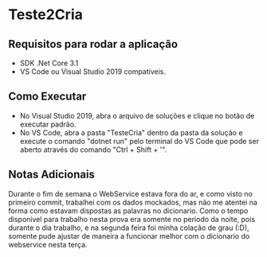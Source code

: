 # Teste2Cria
## Requisitos para rodar a aplicação
* SDK .Net Core 3.1
* VS Code ou Visual Studio 2019 compativeis.

## Como Executar
* No Visual Studio 2019, abra o arquivo de soluções e clique no botão de executar padrão.
* No VS Code, abra a pasta "TesteCria" dentro da pasta da solução e execute o comando "dotnet run" pelo terminal do VS Code que pode ser aberto através do comando "Ctrl + Shift + '".

## Notas Adicionais
Durante o fim de semana o WebService estava fora do ar, e como visto no primeiro commit, trabalhei com os dados mockados, mas não me atentei na forma como estavam dispostas as palavras no dicionario.
Como o tempo disponivel para trabalho nesta prova era somente no periodo da noite, pois durante o dia trabalho, e na segunda feira foi minha colação de grau (:D), somente pude ajustar de maneira a funcionar melhor com o dicionario do webservice nesta terça.
